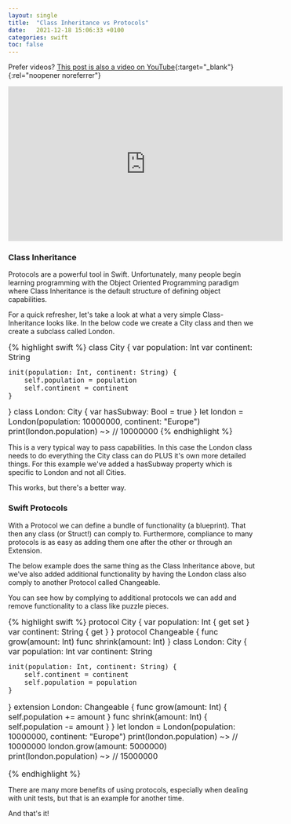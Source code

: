 ```yaml
---
layout: single
title:  "Class Inheritance vs Protocols"
date:   2021-12-18 15:06:33 +0100
categories: swift
toc: false
---
```

Prefer videos? [This post is also a video on YouTube](https://youtu.be/xKxQ7LRiVOY){:target="_blank"}{:rel="noopener noreferrer"} 

<iframe width="560" height="315" src="https://www.youtube.com/embed/xKxQ7LRiVOY" title="YouTube video player" frameborder="0" allow="accelerometer; autoplay; clipboard-write; encrypted-media; gyroscope; picture-in-picture" allowfullscreen></iframe>


### Class Inheritance

Protocols are a powerful tool in Swift. Unfortunately, many people begin learning programming with the Object Oriented Programming paradigm where Class Inheritance is the default structure of defining object capabilities. 

For a quick refresher, let's take a look at what a very simple Class-Inheritance looks like. In the below code we create a City class and then we create a subclass called London. 


<font size="3">
{% highlight swift %}
class City {
    var population: Int
    var continent: String
    
    init(population: Int, continent: String) {
        self.population = population
        self.continent = continent
    }
}
class London: City {
    var hasSubway: Bool = true
}
let london = London(population: 10000000, continent: "Europe")
print(london.population)
~> // 10000000
{% endhighlight %}
</font>

This is a very typical way to pass capabilities. In this case the London class needs to do everything the City class can do PLUS it's own more detailed things. For this example we've added a hasSubway property which is specific to London and not all Cities. 

This works, but there's a better way. 


### Swift Protocols 

With a Protocol we can define a bundle of functionality (a blueprint). That then any class (or Struct!) can comply to. Furthermore, compliance to many protocols is as easy as adding them one after the other or through an Extension. 

The below example does the same thing as the Class Inheritance above, but we've also added additional functionality by having the London class also comply to another Protocol called Changeable. 

You can see how by complying to additional protocols we can add and remove functionality to a class like puzzle pieces. 

<font size="3">
{% highlight swift %}
protocol City {
    var population: Int { get set }
    var continent: String { get }
}
protocol Changeable {
    func grow(amount: Int)
    func shrink(amount: Int)
}
class London: City {
    var population: Int 
    var continent: String
    
    init(population: Int, continent: String) {
        self.continent = continent
        self.population = population
    }
}
extension London: Changeable {
    func grow(amount: Int) {
        self.population += amount
    }
    func shrink(amount: Int) {
        self.population -= amount
    }
}
let london = London(population: 10000000, continent: "Europe")
print(london.population)
~> // 10000000
london.grow(amount: 5000000)
print(london.population)
~> // 15000000

{% endhighlight %}
</font>


There are many more benefits of using protocols, especially when dealing with unit tests, but that is an example for another time. 

And that's it! 
